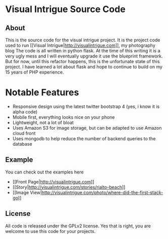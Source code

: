 # Visual Intrigue Source Code

## About
This is the source code for the visual intrigue project.  It is the project code used to run [[Visual Intrigue|http://visualintrigue.com]], my 
photography blog
The code is all written in python flask.  At the time of this writing it is a very ugly mess and I will eventually upgrade it
use the blueprint framework.  But for now, until this refactor happens, this is the unfortunate state of this project.  I have
learned a lot about flask and hope to continue to build on my 15 years of PHP experience.  

# Notable Features
- Responsive design using the latest twitter bootstrap 4 (yes, i know it is alpha code)
- Mobile first, everything looks nice on your phone
- Lightweight, not a lot of bloat
- Uses Amazon S3 for image storage, but can be adapted to use Amazon cloud front
- Uses mongodb to help reduce the number of backend queries to the database

## Example
You can check out the examples here
- [[Front Page|http://visualintrigue.com]]
- [[Story|http://visualintrigue.com/stories/rialto-beach]]
- [[Image View|http://visualintrigue.com/photo/where-did-the-first-stack-go]]



## License
All code is released under the GPLv2 license. Yes that is right, you are welcome to use this code for your projects.  
